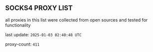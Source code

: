 ## SOCKS4 PROXY LIST

all proxies in this list were collected from open sources and tested for functionality

last update: `2025-01-03 02:40:48 UTC`

proxy-count: `411`
